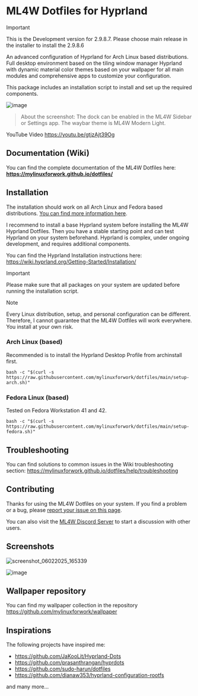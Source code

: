 # ML4W Dotfiles for Hyprland

> [!IMPORTANT]
> This is the Development version for 2.9.8.7. Please choose main release in the installer to install the 2.9.8.6

An advanced configuration of Hyprland for Arch Linux based distributions. Full desktop environment based on the tiling window manager Hyprland with dynamic material color themes based on your wallpaper for all main modules and comprehensive apps to customize your configuration.

This package includes an installation script to install and set up the required components.

![image](https://github.com/user-attachments/assets/f5f80750-fa35-4631-8d2d-62f7f937412a)

> About the screenshot: The dock can be enabled in the ML4W Sidebar or Settings app. The waybar theme is ML4W Modern Light.

YouTube Video https://youtu.be/gtjzAjt39Og

## Documentation (Wiki)

You can find the complete documentation of the ML4W Dotfiles here: <b>https://mylinuxforwork.github.io/dotfiles/</b>

## Installation

The installation should work on all Arch Linux and Fedora based distributions. [You can find more information here](https://mylinuxforwork.github.io/dotfiles/getting-started/install).

I recommend to install a base Hyprland system before installing the ML4W Hyprland Dotfiles. Then you have a stable starting point and can test Hyprland on your system beforehand. Hyprland is complex, under ongoing development, and requires additional components.

You can find the Hyprland Installation instructions here: https://wiki.hyprland.org/Getting-Started/Installation/

> [!IMPORTANT]
> Please make sure that all packages on your system are updated before running the installation script.

> [!NOTE]
> Every Linux distribution, setup, and personal configuration can be different. Therefore, I cannot guarantee that the ML4W Dotfiles will work everywhere. You install at your own risk.

### Arch Linux (based)

Recommended is to install the Hyprland Desktop Profile from archinstall first.

```shell
bash -c "$(curl -s https://raw.githubusercontent.com/mylinuxforwork/dotfiles/main/setup-arch.sh)"
```
### Fedora Linux (based)

Tested on Fedora Workstation 41 and 42.

```shell
bash -c "$(curl -s https://raw.githubusercontent.com/mylinuxforwork/dotfiles/main/setup-fedora.sh)"
```
## Troubleshooting

You can find solutions to common issues in the Wiki troubleshooting section: https://mylinuxforwork.github.io/dotfiles/help/troubleshooting

## Contributing

Thanks for using the ML4W Dotfiles on your system. If you find a problem or a bug, please [report your issue on this page](https://github.com/mylinuxforwork/dotfiles/issues).

You can also visit the [ML4W Discord Server](https://discord.gg/c4fJK7Za3g) to start a discussion with other users.

## Screenshots

![screenshot_06022025_165339](https://github.com/user-attachments/assets/2d281632-762f-465c-99e2-6933f1507cac)

![image](https://github.com/user-attachments/assets/c1af2d8a-142b-4285-9b63-92862a7868c5)

## Wallpaper repository

You can find my wallpaper collection in the repository https://github.com/mylinuxforwork/wallpaper

## Inspirations

The following projects have inspired me:

- https://github.com/JaKooLit/Hyprland-Dots
- https://github.com/prasanthrangan/hyprdots
- https://github.com/sudo-harun/dotfiles
- https://github.com/dianaw353/hyprland-configuration-rootfs

and many more...
